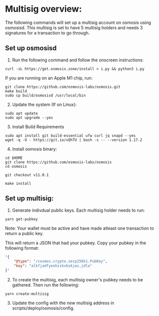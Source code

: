 # Multisig overview: 
The following commands will set up a multisig account on osmosis using osmosisd. 
This multisig is set to have 5 multisig holders and needs 3 signatures for a transaction to go through. 

## Set up osmosisd 
1. Run the following command and follow the onscreen instructions: 
```
curl -sL https://get.osmosis.zone/install > i.py && python3 i.py
``` 

If you are running on an Apple M1 chip, run: 
```
git clone https://github.com/osmosis-labs/osmosis.git
make build
sudo cp build/osmosisd /usr/local/bin
```

2. Update the system (If on Linux): 
```
sudo apt update
sudo apt upgrade --yes
```

3. Install Build Requirements 
```
sudo apt install git build-essential ufw curl jq snapd --yes
wget -q -O - https://git.io/vQhTU | bash -s -- --version 1.17.2
```

4. Install osmosis binary: 
```
cd $HOME
git clone https://github.com/osmosis-labs/osmosis
cd osmosis

git checkout v11.0.1

make install
```

## Set up multisig: 

1. Generate indivdual public keys. Each multisig holder needs to run: 
```
yarn get-pubkey
```
Note: Your wallet must be active and have made atleast one transaction to return a public key. 

This will return a JSON that had your pubkey. Copy your pubkey in the following format: 
```JSON
'{
    "@type": "/cosmos.crypto.secp256k1.PubKey", 
    "key": "alkfjadfyeohiskvbskjas,jdla"
}'
```

2. To create the multisig, each multisig owner's pubkey needs to be gathered. Then run the following:
```
yarn create-multisig 
```

3. Update the config with the new multisig address in scripts/deploy/osmosis/config.